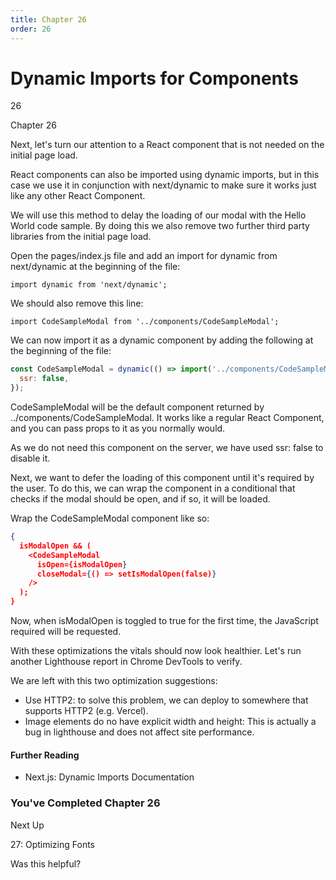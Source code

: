 ```yaml
---
title: Chapter 26
order: 26
---
```


# Dynamic Imports for Components

26

Chapter 26

Next, let's turn our attention to a React component that is not needed on the initial page load.

React components can also be imported using dynamic imports, but in this case we use it in conjunction with next/dynamic to make sure it works just like any other React Component.

We will use this method to delay the loading of our modal with the Hello World code sample. By doing this we also remove two further third party libraries from the initial page load.

Open the pages/index.js file and add an import for dynamic from next/dynamic at the beginning of the file:

```
import dynamic from 'next/dynamic';
```

We should also remove this line:

```
import CodeSampleModal from '../components/CodeSampleModal';
```

We can now import it as a dynamic component by adding the following at the beginning of the file:

```javascript
const CodeSampleModal = dynamic(() => import('../components/CodeSampleModal'), {
  ssr: false,
});
```

CodeSampleModal will be the default component returned by ../components/CodeSampleModal. It works like a regular React Component, and you can pass props to it as you normally would.

As we do not need this component on the server, we have used ssr: false to disable it.

Next, we want to defer the loading of this component until it's required by the user. To do this, we can wrap the component in a conditional that checks if the modal should be open, and if so, it will be loaded.

Wrap the CodeSampleModal component like so:

```json
{
  isModalOpen && (
    <CodeSampleModal
      isOpen={isModalOpen}
      closeModal={() => setIsModalOpen(false)}
    />
  );
}
```

Now, when isModalOpen is toggled to true for the first time, the JavaScript required will be requested.

With these optimizations the vitals should now look healthier. Let's run another Lighthouse report in Chrome DevTools to verify.

We are left with this two optimization suggestions:

- Use HTTP2: to solve this problem, we can deploy to somewhere that supports HTTP2 (e.g. Vercel).
- Image elements do no have explicit width and height: This is actually a bug in lighthouse and does not affect site performance.

#### Further Reading

- Next.js: Dynamic Imports Documentation

### You've Completed Chapter 26

Next Up

27: Optimizing Fonts

Was this helpful?
